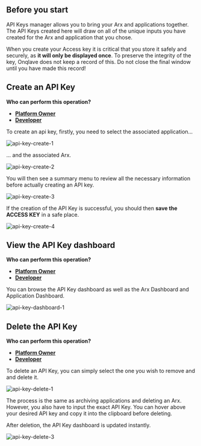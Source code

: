 
## **Before you start**


API Keys manager allows you to bring your Arx and applications together. The API Keys created here will draw on all of the unique inputs you have created for the Arx and application that you chose.


When you create your Access key it is critical that you store it safely and securely, as **it will only be displayed once**. To preserve the integrity of the key, Onqlave does not keep a record of this. Do not close the final window until you have made this record!


## **Create an API Key**

**Who can perform this operation?**

- **[Platform Owner](../../platform/access/#1-platform-owner)**
- **[Developer](../../platform/access/#2-developer)**

To create an api key, firstly, you need to select the associated application...

![api-key-create-1](https://t36712295.p.clickup-attachments.com/t36712295/f3315bfe-73f9-4c28-a43e-80e92fdcb2d2/api-key-2.png)

... and the associated Arx.

![api-key-create-2](https://t36712295.p.clickup-attachments.com/t36712295/1b3bcf20-fff7-45d2-bf3c-e1f6ccd3864c/api-key-2%20(1).png)

You will then see a summary menu to review all the necessary information before actually creating an API key.

![api-key-create-3](https://t36712295.p.clickup-attachments.com/t36712295/d329c7c6-86aa-4bba-b8a2-842f428072ec/api-key-2%20(2).png)

If the creation of the API Key is successful, you should then **save the ACCESS KEY** in a safe place.

![api-key-create-4](https://t36712295.p.clickup-attachments.com/t36712295/f038cec3-270f-4107-969d-a98c7e4dfb82/api-key-2%20(3).png)


## **View the API Key dashboard**

**Who can perform this operation?**

- **[Platform Owner](../../platform/access/#1-platform-owner)**
- **[Developer](../../platform/access/#2-developer)**

You can browse the API Key dashboard as well as the Arx Dashboard and Application Dashboard.

![api-key-dashboard-1](https://t36712295.p.clickup-attachments.com/t36712295/91304976-9bdb-46a6-897a-f782da71fc8a/api-key-2%20(4).png)


## **Delete the API Key**

**Who can perform this operation?**

- **[Platform Owner](../../platform/access/#1-platform-owner)**
- **[Developer](../../platform/access/#2-developer)**

To delete an API Key, you can simply select the one you wish to remove and and delete it.

![api-key-delete-1](https://t36712295.p.clickup-attachments.com/t36712295/edd779f5-81d4-4b1a-845b-75a194cab85a/api-key-2%20(5).png)

The process is the same as archiving applications and deleting an Arx. However, you also have to input the exact API Key. You can hover above your desired API key and copy it into the clipboard before deleting.

After deletion, the API Key dashboard is updated instantly.

![api-key-delete-3](https://t36712295.p.clickup-attachments.com/t36712295/d7dd07ec-a546-48c7-af5d-074223f6f290/api-key-2%20(7).png)
